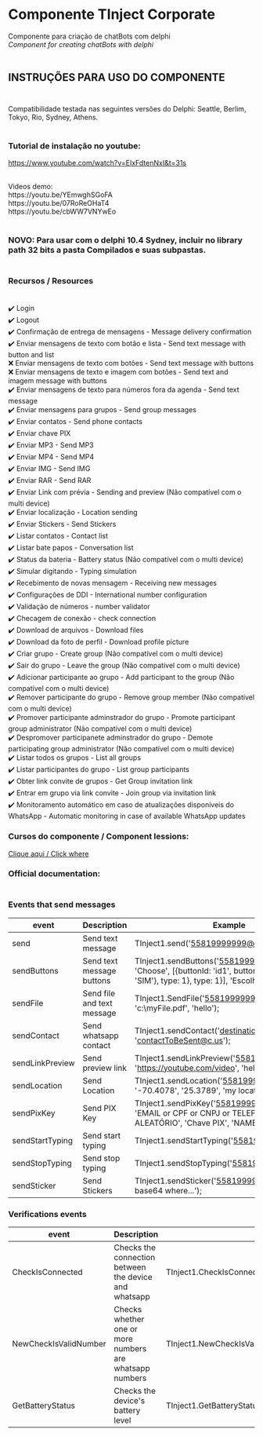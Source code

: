 ﻿# Componente TInject Corporate
Componente para criação de chatBots com delphi<br>
<i>Component for creating chatBots with delphi</i><br></br>

## INSTRUÇÕES PARA USO DO COMPONENTE<br></br>

Compatibilidade testada nas seguintes versões do Delphi: Seattle, Berlim, Tokyo, Rio, Sydney, Athens.<br></br>

### Tutorial de instalação no youtube:<br>
https://www.youtube.com/watch?v=EIxFdtenNxI&t=31s

<br>
Videos demo:
<br>
https://youtu.be/YEmwghSGoFA
<br>
https://youtu.be/07RoReOHaT4
<br>
https://youtu.be/cbWW7VNYwEo
<br><br>

### NOVO: Para usar com o delphi 10.4 Sydney, incluir no library path 32 bits a pasta <b>Compilados</b> e suas subpastas.<br><br>

### Recursos / Resources<br><br>
✔️  Login<br>
✔️  Logout<br>
✔️  Confirmação de entrega de mensagens - Message delivery confirmation<br>
✔️  Enviar mensagens de texto com botão e lista - Send text message with button and list<br>
❌  Enviar mensagens de texto com botões - Send text message with buttons<br>
❌  Enviar mensagens de texto e imagem com botões - Send text and imagem message with buttons<br>
✔️  Enviar mensagens de texto para números fora da agenda - Send text message<br>
✔️  Enviar mensagens para grupos - Send group messages<br>
✔️  Enviar contatos - Send phone contacts<br>
✔️  Enviar chave PIX<br>
✔️  Enviar MP3 - Send MP3<br>
✔️  Enviar MP4 - Send MP4<br>
✔️  Enviar IMG - Send IMG<br>
✔️  Enviar RAR - Send RAR<br>
✔️  Enviar Link com prévia - Sending and preview (Não compatível com o multi device)<br>
✔️  Enviar localização - Location sending<br>
✔️  Enviar Stickers - Send Stickers<br>
✔️  Listar contatos - Contact list<br>
✔️  Listar bate papos - Conversation list<br>
✔️  Status da bateria - Battery status (Não compatível com o multi device)<br>
✔️  Simular digitando - Typing simulation<br>
✔️  Recebimento de novas mensagem - Receiving new messages<br>
✔️  Configurações de DDI - International number configuration<br>
✔️  Validação de números - number validator<br>
✔️  Checagem de conexão - check connection<br>
✔️  Download de arquivos - Download files<br>
✔️  Download da foto de perfil - Download profile picture<br>
✔️  Criar grupo - Create group (Não compatível com o multi device)<br>
✔️  Sair do grupo - Leave the group (Não compatível com o multi device)<br>
✔️  Adicionar participante ao grupo - Add participant to the group (Não compatível com o multi device)<br>
✔️  Remover participante do grupo - Remove group member (Não compatível com o multi device)<br>
✔️  Promover participante adminstrador do grupo - Promote participant group administrator (Não compatível com o multi device)<br>
✔️  Despromover participanete adminstrador do grupo - Demote participating group administrator (Não compatível com o multi device)<br>
✔️  Listar todos os grupos - List all groups<br>
✔️  Listar participantes do grupo - List group participants<br>
✔️  Obter link convite de grupos - Get Group invitation link<br>
✔️  Entrar em grupo via link convite - Join group via invitation link<br>
✔️  Monitoramento automático em caso de atualizações disponíveis do WhatsApp - Automatic monitoring in case of available WhatsApp updates<br>

### Cursos do componente / Component lessions:<br>

[Clique aqui / Click where](http://mikelustosa.kpages.online/tinject)

### Official documentation:<br><br>

### Events that send messages<br>
| event           | Description                | Example                                                                              | return |
|-----------------|----------------------------|--------------------------------------------------------------------------------------|--------|
| send            | Send text message          | TInject1.send('55819999999@c.us', 'hello');                                          | -      |
| sendButtons     | Send text message buttons  | TInject1.sendButtons('55819999999@c.us', 'Choose', [{buttonId: 'id1', buttonText:{displayText: 'SIM'}, type: 1}, type: 1}], 'Escolha uma opção'); | -      |
| sendFile        | Send file and text message | TInject1.SendFile('558199999999@c.us', 'c:\myFile.pdf', 'hello');                    | -      |
| sendContact     | Send whatsapp contact      | TInject1.sendContact('destinationContact@c.us', 'contactToBeSent@c.us');             | -      |
| sendLinkPreview | Send preview link          | TInject1.sendLinkPreview('558199999999@c.us', 'https://youtube.com/video', 'hello'); | -      |
| sendLocation    | Send Location              | TInject1.sendLocation('55819999999@c.us', '-70.4078', '25.3789', 'my location');     |        |
| sendPixKey      | Send PIX Key               | TInject1.sendPixKey('55819999999@c.us', 'EMAIL or CPF or CNPJ or TELEFONE or ALEATÓRIO', 'Chave PIX', 'NAME');                    |        |
| sendStartTyping | Send start typing          | TInject1.sendStartTyping('55819999999@c.us');                                        |        |
| sendStopTyping  | Send stop typing           | TInject1.sendStopTyping('55819999999@c.us');                                         |        |
| sendSticker     | Send Stickers              | TInject1.sendSticker('55819999999@c.us', 'Long base64 where...');                    |        |<br><br>

### Verifications events<br>
| event                 | Description                                             | example                                              | event return      | return                       |
|-----------------------|---------------------------------------------------------|------------------------------------------------------|-------------------|------------------------------|
| CheckIsConnected      | Checks the connection between the device and whatsapp   | TInject1.CheckIsConnected();                         | OnIsConnected     | boolean                      |
| NewCheckIsValidNumber | Checks whether one or more numbers are whatsapp numbers | TInject1.NewCheckIsValidNumber('558199999999@c.us'); | OnNewGetNumber    | TReturnCheckNumber           |
| GetBatteryStatus      | Checks the device's battery level                       | TInject1.GetBatteryStatus;                           | OnGetBatteryLevel | TInject(Sender).BatteryLevel |

